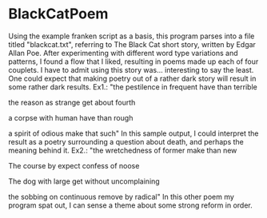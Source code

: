 # BlackCatPoem

Using the example franken script as a basis, this program parses into a file titled "blackcat.txt", referring to The Black Cat short story, written by Edgar Allan Poe. After experimenting with different word type variations and patterns, I found a flow that I liked, resulting in poems made up each of four couplets.
I have to admit using this story was... interesting to say the least. One could expect that making poetry out of a rather dark story will result in some rather dark results. 
Ex1.:
"the pestilence in frequent
have than terrible

the reason as strange
get about fourth

a corpse with human
have than rough

a spirit of odious
make that such"
In this sample output, I could interpret the result as a poetry surrounding a question about death, and perhaps the meaning behind it.
Ex2.:
"the wretchedness of former
make than new

The course by expect
confess of noose

The dog with large
get without uncomplaining

the sobbing on continuous
remove by radical"
In this other poem my program spat out, I can sense a theme about some strong reform in order.


